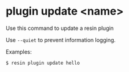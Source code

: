 # plugin update &#60;name&#62;

Use this command to update a resin plugin

Use `--quiet` to prevent information logging.

Examples:

	$ resin plugin update hello
